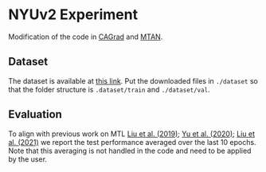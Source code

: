 # NYUv2 Experiment

Modification of the code in [CAGrad](https://github.com/Cranial-XIX/CAGrad) and [MTAN](https://github.com/lorenmt/mtan).

## Dataset

The dataset is available at [this link](https://www.dropbox.com/sh/86nssgwm6hm3vkb/AACrnUQ4GxpdrBbLjb6n-mWNa?dl=0). Put the downloaded files in `./dataset` so that the folder structure is `.dataset/train` and `./dataset/val`.   

## Evaluation

To align with previous work on MTL [Liu et al. (2019)](https://arxiv.org/abs/1803.10704); [Yu et al. (2020)](https://arxiv.org/abs/2001.06782); [Liu et al. (2021)](https://arxiv.org/pdf/2110.14048.pdf) we report the test performance averaged over the last 10 epochs. Note that this averaging is not handled in the code and need to be applied by the user. 
